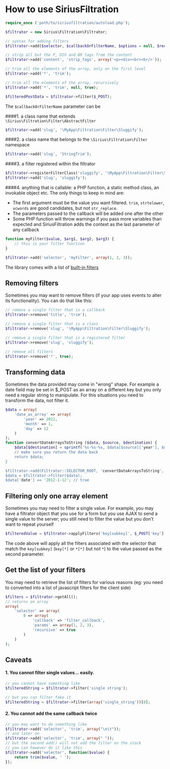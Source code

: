 # How to use SiriusFiltration

```php
require_once ('path/to/siriusfiltration/autoload.php');

$filtrator = new Sirius\Filtration\Filtrator;

// syntax for adding filters
$filtrator->add($selector, $callbackOrFilterName, $options = null, $recursive = false, $priority = 0);

// strip all but the P, DIV and BR tags from the content
$filtrator->add('content', 'strip_tags', array('<p><div><br><br/>'));

// trim all the elements of the array, only on the first level
$filtrator->add('*', 'trim');

// trim all the elements of the array, recursively
$filtrator->add('*', 'trim', null, true);

$filteredPostData = $filtrator->filter($_POST);
```

The `$callbackOrFilterName` parameter can be 

####1. a class name that extends `\Sirius\Filtration\Filter\AbstractFilter`
```php
$filtrator->add('slug', '\MyApp\Filtration\Filter\Sluggify');
```

####2. a class name that belongs to the `\Sirius\Filtration\Filter` namespace
```php
$filtrator->add('slug', 'StringTrim');
```

####3. a filter registered within the filtrator
```php
$filtrator->registerFilterClass('sluggify', '\MyApp\Filtration\Filter\Sluggify');
$filtrator->add('slug', 'sluggify');
```

####4. anything that is callable: a PHP function, a static method class, an invokable object etc. 
The only things to keep in mind are:

- The first argument must be the value you want filtered. `trim`, `strtolower`, `ucwords` are good candidates, but not `str_replace`.
- The parameters passed to the callback will be added one after the other
- Some PHP function will throw warnings if you pass more variables than expected and SiriusFiltration adds the context as the last parameter of any callback

```php
function myFilter($value, $arg1, $arg2, $arg3) {
    // this is your filter function
}

$filtrator->add('selector', 'myFilter', array(1, 2, 3));
```

The library comes with a list of [built-in filters](docs/filters.md)

## Removing filters

Sometimes you may want to remove filters (if your app uses events to alter its functionality).
You can do that like this:

```php
// remove a single filter that is a callback
$filtrator->remove('title', 'trim');

// remove a single filter that is a class
$filtrator->remove('slug', '\MyApp\Filtration\Filter\Sluggify');

// remove a single filter that is a registered filter
$filtrator->remove('slug', 'sluggify');

// remove all filters
$filtrator->remove('*', true);
```

## Transforming data

Sometimes the data provided may come in "wrong" shape. For example a date field may be set in $_POST as an array on a different key but you only need a regular string to manipulate.
For this situations you need to transform the data, not filter it.

```php
$data = array(
    'date_as_array' => array(
        'year' => 2012,
        'month' => 1,
    	'day' => 12
    )
);
function convertDateArraysToString ($data, $source, $destination) {
	$data[$destination] = sprintf('%s-%s-%s, $data[$source]['year'], $data[$source]['month'], $data[$source]['day']);
	// make sure you return the data back
	return $data;
}

$filtrator->add(Filtrator::SELECTOR_ROOT, 'convertDateArraysToString', array('date_as_array', 'date')); 
$data = $filtrator->filter($data);
$data['date'] == '2012-1-12'; // true
```

## Filtering only one array element

Sometimes you may need to filter a single value. For example, you may have a filtrator object that you use for a form but you use AJAX to send a single value to the server; you still need to filter the value but you don't want to repeat yourself

```php
$filteredValue = $filtrator->applyFilters('key[subkey]', $_POST['key']['subkey']);
```
The code above will apply all the filters associated with the selector that match the `key[subkey]` (`key[*]` or `*[*]` but not `*`) to the value passed as the second parameter.

## Get the list of your filters

You may need to retrieve the list of filters for various reasons (eg: you need to converted into a list of javascript filters for the client side)
```php
$filters = $filtrator->getAll();
// returns an array
array(
    'selector' => array(
        0 => array(
            'callback' => 'filter_callback',
            'params' => array(1, 2, 3),
            'recursive' => true
        )
    )
);
```

## Caveats

#### 1. You cannot filter single values... easily.

```php
// you cannot have something like
$filteredString = $filtrator->filter('single string');

// but you can filter fake it
$filteredString = $filtrator->filter(array('single_string'))[0];
```

#### 2. You cannot add the same callback twice

```php
// you may want to do something like
$filtrator->add('selector', 'trim', array("\n\t"));
// and later on
$filtrator->add('selector', 'trim', array(" "));
// but the second add() will not add the filter on the stack
// you can however do it like this
$filtrator->add('selector', function($value) {
    return trim($value, ' ');
});
```

